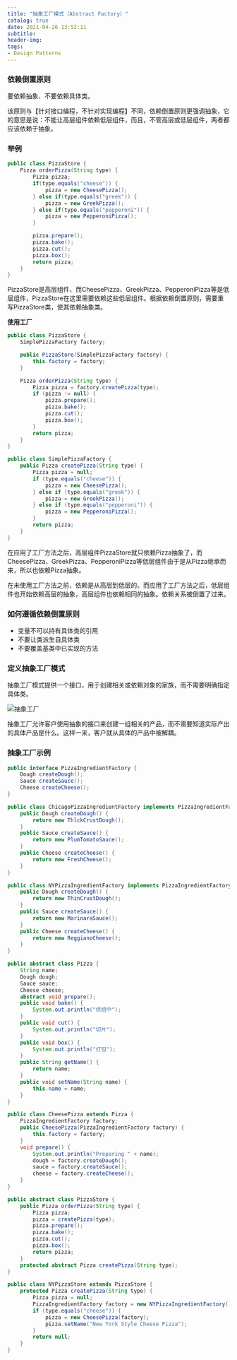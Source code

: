 ```yaml
---
title: "抽象工厂模式（Abstract Factory）"
catalog: true
date: 2021-04-26 13:52:11
subtitle:
header-img:
tags:
- Design Patterns
---
```


### 依赖倒置原则

要依赖抽象、不要依赖具体类。

该原则与【针对接口编程，不针对实现编程】不同，依赖倒置原则更强调抽象，它的意思是说：不能让高层组件依赖低层组件，而且，不管高层或低层组件，两者都应该依赖于抽象。

### 举例

```java
public class PizzaStore {
    Pizza orderPizza(String type) {
        Pizza pizza;
        if(type.equals("cheese")) {
            pizza = new CheesePizza();
        } else if(type.equals("greek")) {
            pizza = new GreekPizza();
        } else if(type.equals("pepperoni")) {
            pizza = new PepperoniPizza();
        }

        pizza.prepare();
        pizza.bake();
        pizza.cut();
        pizza.box();
        return pizza;
    }
}
```

PizzaStore是高层组件、而CheesePizza、GreekPizza、PepperoniPizza等是低层组件，PizzaStore在这里需要依赖这些低层组件。根据依赖倒置原则，需要重写PizzaStore类，使其依赖抽象类。

**使用工厂**

```java
public class PizzaStore {
    SimplePizzaFactory factory;

    public PizzaStore(SimplePizzaFactory factory) {
        this.factory = factory;
    }

    Pizza orderPizza(String type) {
        Pizza pizza = factory.createPizza(type);
        if (pizza != null) {
            pizza.prepare();
            pizza.bake();
            pizza.cut();
            pizza.box();
        }
        return pizza;
    }
}
```

```java
public class SimplePizzaFactory {
    public Pizza createPizza(String type) {
        Pizza pizza = null;
        if (type.equals("cheese")) {
            pizza = new CheesePizza();
        } else if (type.equals("greek")) {
            pizza = new GreekPizza();
        } else if (type.equals("pepperoni")) {
            pizza = new PepperoniPizza();
        }
        return pizza;
    }
}
```

在应用了工厂方法之后，高层组件PizzaStore就只依赖Pizza抽象了，而CheesePizza、GreekPizza、PepperoniPizza等低层组件由于是从Pizza继承而来，所以也依赖Pizza抽象。

在未使用工厂方法之前，依赖是从高层到低层的。而应用了工厂方法之后，低层组件也开始依赖高层的抽象，高层组件也依赖相同的抽象。依赖关系被倒置了过来。

### 如何遵循依赖倒置原则

- 变量不可以持有具体类的引用
- 不要让类派生自具体类
- 不要覆盖基类中已实现的方法

### 定义抽象工厂模式

抽象工厂模式提供一个接口，用于创建相关或依赖对象的家族，而不需要明确指定具体类。

![抽象工厂](abstruactFactory.png)

抽象工厂允许客户使用抽象的接口来创建一组相关的产品，而不需要知道实际产出的具体产品是什么。这样一来，客户就从具体的产品中被解耦。

### 抽象工厂示例

```java
public interface PizzaIngredientFactory {
    Dough createDough();
    Sauce createSauce();
    Cheese createCheese();
}
```

```java
public class ChicagoPizzaIngredientFactory implements PizzaIngredientFactory {
    public Dough createDough() {
        return new ThlckCrustDough();
    }
    public Sauce createSauce() {
        return new PlumTomatoSauce();
    }
    public Cheese createCheese() {
        return new FreshCheese();
    }
}
```

```java
public class NYPizzaIngredientFactory implements PizzaIngredientFactory {
    public Dough createDough() {
        return new ThinCrustDough();
    }
    public Sauce createSauce() {
        return new MarinaraSauce();
    }
    public Cheese createCheese() {
        return new ReggianoCheese();
    }
}
```

```java
public abstract class Pizza {
    String name;
    Dough dough;
    Sauce sauce;
    Cheese cheese;
    abstract void prepare();
    public void bake() {
        System.out.println("烘焙中");
    }
    public void cut() {
        System.out.println("切片");
    }
    public void box() {
        System.out.println("打包");
    }
    public String getName() {
        return name;
    }
    public void setName(String name) {
        this.name = name;
    }
}
```

```java
public class CheesePizza extends Pizza {
    PizzaIngredientFactory factory;
    public CheesePizza(PizzaIngredientFactory factory) {
        this.factory = factory;
    }
    void prepare() {
        System.out.println("Preparing " + name);
        dough = factory.createDough();
        sauce = factory.createSauce();
        cheese = factory.createCheese();
    }
}
```

```java
public abstract class PizzaStore {
    public Pizza orderPizza(String type) {
        Pizza pizza;
        pizza = createPizza(type);
        pizza.prepare();
        pizza.bake();
        pizza.cut();
        pizza.box();
        return pizza;
    }
    protected abstract Pizza createPizza(String type);
}
```

```java
public class NYPizzaStore extends PizzaStore {
    protected Pizza createPizza(String type) {
        Pizza pizza = null;
        PizzaIngredientFactory factory = new NYPizzaIngredientFactory();
        if (type.equals("cheese")) {
            pizza = new CheesePizza(factory);
            pizza.setName("New York Style Cheese Pizza");
        }
        return null;
    }
}
```